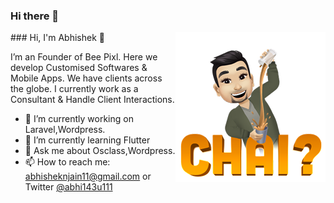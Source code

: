 ### Hi there 👋
<img align="right" src="https://raw.githubusercontent.com/abhi143u11/abhi143u11/master/abhishek-chai.png" width="240" height="240">
### Hi, I'm Abhishek 👋

I’m an Founder of Bee Pixl. Here we develop Customised Softwares & Mobile Apps. We have clients across the globe.
I currently work as a Consultant & Handle Client Interactions. 
- 🔭 I’m currently working on Laravel,Wordpress.
- 🌱 I’m currently learning Flutter
- 💬 Ask me about Osclass,Wordpress.
- 📫 How to reach me: abhisheknjain11@gmail.com or Twitter [@abhi143u111](twitter.com/abhi143u111)
